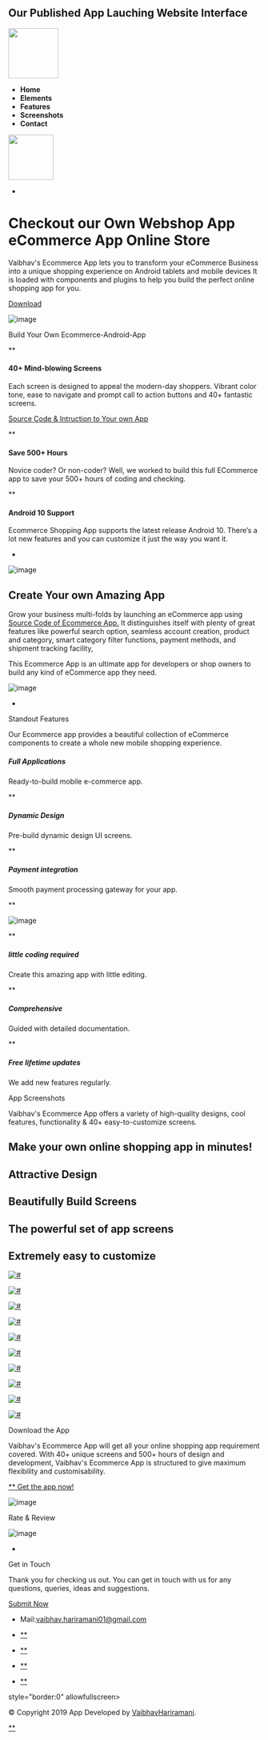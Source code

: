 ## Our Published App Lauching Website Interface
[<img src="images/logo.png" width="100">](https://vaibhavhariaramani.github.io/projects/android%20development/Ecommerce%20App/index.html)
-   **Home**
-   **Elements**
-   **Features**
-   **Screenshots**
-   **Contact**

<img src="images/banner/1.png" width="90">

+

Checkout our Own
 **Webshop App** **eCommerce App** **Online Store**
===================================================

Vaibhav's Ecommerce App lets you to transform your eCommerce Business into a unique shopping experience on Android tablets and mobile devices It is loaded with components and plugins to help you build the perfect online shopping app for you.

[Download](https://github.com/vaibhavhariaramani/Ecommerce-Android-App/raw/master/Ecommerce%20app.apk)

![image](images/about-us/main.png)

Build Your Own Ecommerce-Android-App

**

#### 40+ Mind-blowing Screens

Each screen is designed to appeal the modern-day shoppers. Vibrant color tone, ease to navigate and prompt call to action buttons and 40+ fantastic screens.

[Source Code & Intruction to Your own App](https://github.com/vaibhavhariaramani/Ecommerce-Android-App/archive/master.zip)

**

#### Save 500+ Hours

Novice coder? Or non-coder? Well, we worked to build this full ECommerce app to save your 500+ hours of coding and checking.

**

#### Android 10 Support

Ecommerce Shopping App supports the latest release Android 10. There’s a lot new features and you can customize it just the way you want it.

+

![image](images/about-us/backimg.png)

**Create Your own Amazing App**
-------------------------------

Grow your business multi-folds by launching an eCommerce app using [Source Code of Ecommerce App.](https://github.com/vaibhavhariaramani/Ecommerce-Android-App/archive/master.zip) It distinguishes itself with plenty of great features like powerful search option, seamless account creation, product and category, smart category filter functions, payment methods, and shipment tracking facility,

This Ecommerce App is an ultimate app for developers or shop owners to build any kind of eCommerce app they need.

![image](images/about-us/about-phone.png)

+

Standout Features

Our Ecommerce app provides a beautiful collection of eCommerce components to create a whole new mobile shopping experience.

##### Full Applications

Ready-to-build mobile e-commerce app.

**

##### Dynamic Design

Pre-build dynamic design UI screens.

**

##### Payment integration

Smooth payment processing gateway for your app.

**

![image](images/about-us/features-img1.png)

**

##### little coding required

Create this amazing app with little editing.

**

##### Comprehensive

Guided with detailed documentation.

**

##### Free lifetime updates

We add new features regularly.

App Screenshots

Vaibhav's Ecommerce App offers a variety of high-quality designs, cool features, functionality & 40+ easy-to-customize screens.

Make your own online shopping app in minutes!
---------------------------------------------

Attractive Design
-----------------

Beautifully Build Screens
-------------------------

The powerful set of app screens
-------------------------------

Extremely easy to customize
---------------------------

[![\#](images/screenshots/1.png)](images/screenshots/1.png)

[![\#](images/screenshots/2.png)](images/screenshots/2.png)

[![\#](images/screenshots/3.png)](images/screenshots/3.png)

[![\#](images/screenshots/4.png)](images/screenshots/4.png)

[![\#](images/screenshots/5.png)](images/screenshots/5.png)

[![\#](images/screenshots/6.png)](images/screenshots/6.png)

[![\#](images/screenshots/7.png)](images/screenshots/7.png)

[![\#](images/screenshots/8.png)](images/screenshots/8.png)

[![\#](images/screenshots/9.png)](images/screenshots/9.png)

[![\#](images/screenshots/10.png)](images/screenshots/10.png)

Download the App

Vaibhav's Ecommerce App will get all your online shopping app requirement covered. With 40+ unique screens and 500+ hours of design and development, Vaibhav's Ecommerce App is structured to give maximum flexibility and customisability.

[**
 Get the app now!](#)

![image](images/download/download.png)

Rate & Review

![image](images/thank-you-ratting.png)

+

Get in Touch

Thank you for checking us out. You can get in touch with us for any questions, queries, ideas and suggestions.

[Submit Now](#)

-   Mail:vaibhav.hariramani01@gmail.com

-   [**](https://twitter.com/vaibhavhariram2)
-   [**](https://www.facebook.com/jayesh.hariramani.3)
-   [**](https://sites.google.com/view/geeky-traveller/home)
-   [**](https://github.com/vaibhavhariaramani)

style="border:0" allowfullscreen\>

© Copyright 2019 App Developed by [VaibhavHariramani](https://vaibhavhariaramani.github.io/).

[**](#top)
